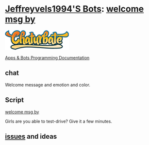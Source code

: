 # [Jeffreyvels1994'S Bots](https://chaturbate.com/apps/user_uploads/2/jeffreyvels1994/): [welcome msg by](https://chaturbate.com/apps/sourcecode/welcome-msg-by-jeffreyvels1994/?version=&slot=2)

[![Chaturbate](./../logo.png?raw=true "Chaturbate")
](https://chaturbate.com/)

[Apps & Bots Programming Documentation](https://chaturbate.com/apps/docs)

## chat

Welcome message and emotion and color.

## Script
   
[welcome msg by](https://github.com/noud/chaturbate/blob/master/jeffreyvels1994/welcome_msg_by_jeffreyvels1994.js)

Girls are you able to test-drive? Give it a few minutes.

## [issues](https://github.com/noud/chaturbate/issues) and ideas